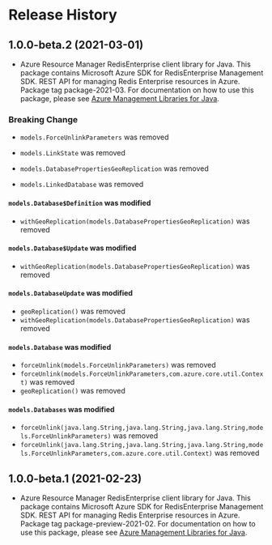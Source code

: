 # Release History

## 1.0.0-beta.2 (2021-03-01)

- Azure Resource Manager RedisEnterprise client library for Java. This package contains Microsoft Azure SDK for RedisEnterprise Management SDK. REST API for managing Redis Enterprise resources in Azure. Package tag package-2021-03. For documentation on how to use this package, please see [Azure Management Libraries for Java](https://aka.ms/azsdk/java/mgmt).

### Breaking Change

* `models.ForceUnlinkParameters` was removed

* `models.LinkState` was removed

* `models.DatabasePropertiesGeoReplication` was removed

* `models.LinkedDatabase` was removed

#### `models.Database$Definition` was modified

* `withGeoReplication(models.DatabasePropertiesGeoReplication)` was removed

#### `models.Database$Update` was modified

* `withGeoReplication(models.DatabasePropertiesGeoReplication)` was removed

#### `models.DatabaseUpdate` was modified

* `geoReplication()` was removed
* `withGeoReplication(models.DatabasePropertiesGeoReplication)` was removed

#### `models.Database` was modified

* `forceUnlink(models.ForceUnlinkParameters)` was removed
* `forceUnlink(models.ForceUnlinkParameters,com.azure.core.util.Context)` was removed
* `geoReplication()` was removed

#### `models.Databases` was modified

* `forceUnlink(java.lang.String,java.lang.String,java.lang.String,models.ForceUnlinkParameters)` was removed
* `forceUnlink(java.lang.String,java.lang.String,java.lang.String,models.ForceUnlinkParameters,com.azure.core.util.Context)` was removed

## 1.0.0-beta.1 (2021-02-23)

- Azure Resource Manager RedisEnterprise client library for Java. This package contains Microsoft Azure SDK for RedisEnterprise Management SDK. REST API for managing Redis Enterprise resources in Azure. Package tag package-preview-2021-02. For documentation on how to use this package, please see [Azure Management Libraries for Java](https://aka.ms/azsdk/java/mgmt).
